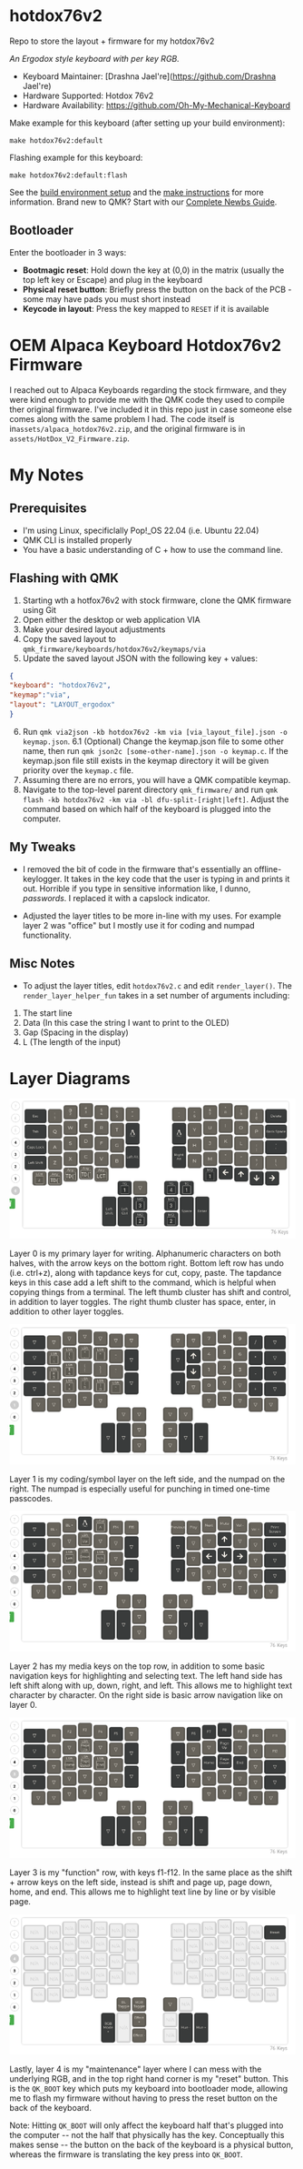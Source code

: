 # hotdox76v2
Repo to store the layout + firmware for my hotdox76v2

*An Ergodox style keyboard with per key RGB.*

* Keyboard Maintainer: [Drashna Jael're](https://github.com/Drashna Jael're)
* Hardware Supported: Hotdox 76v2
* Hardware Availability: https://github.com/Oh-My-Mechanical-Keyboard 

Make example for this keyboard (after setting up your build environment):

    make hotdox76v2:default

Flashing example for this keyboard:

    make hotdox76v2:default:flash

See the [build environment setup](https://docs.qmk.fm/#/getting_started_build_tools) and the [make instructions](https://docs.qmk.fm/#/getting_started_make_guide) for more information. Brand new to QMK? Start with our [Complete Newbs Guide](https://docs.qmk.fm/#/newbs).

## Bootloader

Enter the bootloader in 3 ways:

* **Bootmagic reset**: Hold down the key at (0,0) in the matrix (usually the top left key or Escape) and plug in the keyboard
* **Physical reset button**: Briefly press the button on the back of the PCB - some may have pads you must short instead
* **Keycode in layout**: Press the key mapped to `RESET` if it is available


# OEM Alpaca Keyboard Hotdox76v2 Firmware

I reached out to Alpaca Keyboards regarding the stock firmware, and they were kind enough to provide me with the QMK code they used to compile ther original firmware. I've included it in this repo just in case someone else comes along with the same problem I had. 
The code itself is in`assets/alpaca_hotdox76v2.zip`, and the original firmware is in `assets/HotDox_V2_Firmware.zip`.


# My Notes

## Prerequisites

* I'm using Linux, specificlally Pop!_OS 22.04 (i.e. Ubuntu 22.04)
* QMK CLI is installed properly
* You have a basic understanding of C + how to use the command line. 

## Flashing with QMK

1. Starting wth a hotfox76v2 with stock firmware, clone the QMK firmware using Git
2. Open either the desktop or web application VIA
3. Make your desired layout adjustments
4. Copy the saved layout to `qmk_firmware/keyboards/hotdox76v2/keymaps/via`
5. Update the saved layout JSON with the following key + values:

```json
{
"keyboard": "hotdox76v2",
"keymap":"via",
"layout": "LAYOUT_ergodox"
}
```

6. Run `qmk via2json -kb hotdox76v2 -km via [via_layout_file].json -o keymap.json`.
    6.1 (Optional) Change the keymap.json file to some other name, then run `qmk json2c [some-other-name].json -o keymap.c`. If the keymap.json file still exists in the keymap directory it will be given priority over the `keymap.c` file. 
7. Assuming there are no errors, you will have a QMK compatible keymap. 
8. Navigate to the top-level parent directory `qmk_firmware/` and run `qmk flash -kb hotdox76v2 -km via -bl dfu-split-[right|left]`. Adjust the command based on which half of the keyboard is plugged into the computer.



## My Tweaks

* I removed the bit of code in the firmware that's essentially an offline-keylogger. It takes in the key code that the user is typing in and prints it out. Horrible if you type in sensitive information like, I dunno, *passwords*. I replaced it with a capslock indicator.

* Adjusted the layer titles to be more in-line with my uses. For example layer 2 was "office" but I mostly use it for coding and numpad functionality. 


## Misc Notes

* To adjust the layer titles, edit `hotdox76v2.c` and edit `render_layer()`. The `render_layer_helper_fun` takes in a set number of arguments including:

1. The start line
2. Data (In this case the string I want to print to the OLED)
3. Gap (Spacing in the display)
4. L (The length of the input)


# Layer Diagrams

![Layer 0](./assets/layer_0.png)

Layer 0 is my primary layer for writing. Alphanumeric characters on both halves, with the arrow keys on the bottom right. Bottom left row has undo (i.e. ctrl+z), along with tapdance keys for cut, copy, paste. The tapdance keys in this case add a left shift to the command, which is helpful when copying things from a terminal. The left thumb cluster has shift and control, in addition to layer toggles. The right thumb cluster has space, enter, in addition to other layer toggles. 


![Layer 1](./assets/layer_1.png)

Layer 1 is my coding/symbol layer on the left side, and the numpad on the right. The numpad is especially useful for punching in timed one-time passcodes. 

![Layer 2](./assets/layer_2.png)

Layer 2 has my media keys on the top row, in addition to some basic navigation keys for highlighting and selecting text. The left hand side has left shift along with up, down, right, and left. This allows me to highlight text character by character. On the right side is basic arrow navigation like on layer 0.

![Layer 3](./assets/layer_3.png)

Layer 3 is my "function" row, with keys f1-f12. In the same place as the shift + arrow keys on the left side, instead is shift and page up, page down, home, and end. This allows me to highlight text line by line or by visible page. 

![Layer 4](./assets/layer_4.png)

Lastly, layer 4 is my "maintenance" layer where I can mess with the underlying RGB, and in the top right hand corner is my "reset" button. This is the `QK_BOOT` key which puts my keyboard into bootloader mode, allowing me to flash my firmware without having to press the reset button on the back of the keyboard. 

Note: Hitting `QK_BOOT` will only affect the keyboard half that's plugged into the computer -- not the half that physically has the key. Conceptually this makes sense -- the button on the back of the keyboard is a physical button, whereas the firmware is translating the key press into `QK_BOOT`.
